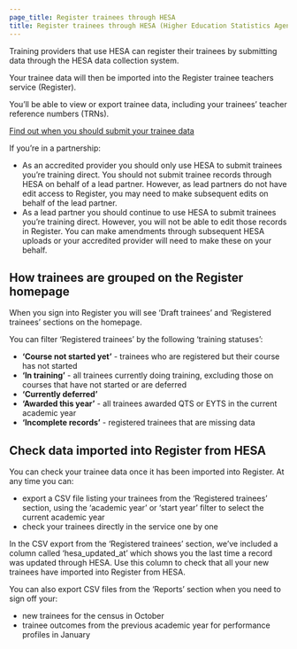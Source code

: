 ```yaml
---
page_title: Register trainees through HESA
title: Register trainees through HESA (Higher Education Statistics Agency)
---
```


Training providers that use HESA can register their trainees by submitting data through the HESA data collection system.

Your trainee data will then be imported into the Register trainee teachers service (Register).

You’ll be able to view or export trainee data, including your trainees’ teacher reference numbers (TRNs).

[Find out when you should submit your trainee data](/guidance/dates-and-deadlines)

If you’re in a partnership:

* As an accredited provider you should only use HESA to submit trainees you’re training direct. You should not submit trainee records through HESA on behalf of a lead partner. However, as lead partners do not have edit access to Register, you may need to make subsequent edits on behalf of the lead partner.
* As a lead partner you should continue to use HESA to submit trainees you’re training direct. However, you will not be able to edit those records in Register. You can make amendments through subsequent HESA uploads or your accredited provider will need to make these on your behalf.


## How trainees are grouped on the Register homepage

When you sign into Register you will see ‘Draft trainees’ and ‘Registered trainees’ sections on the homepage.

You can filter ‘Registered trainees’ by the following ‘training statuses’:

* **‘Course not started yet’** - trainees who are registered but their course has not started
* **‘In training’** - all trainees currently doing training, excluding those on courses that have not started or are deferred
* **‘Currently deferred’**
* **‘Awarded this year’** - all trainees awarded QTS or EYTS in the current academic year
* **‘Incomplete records’** - registered trainees that are missing data

## Check data imported into Register from HESA

You can check your trainee data once it has been imported into Register. At any time you can:

* export a CSV file listing your trainees from the ‘Registered trainees’ section, using the ‘academic year’ or ‘start year’ filter to select the current academic year
* check your trainees directly in the service one by one

In the CSV export from the ‘Registered trainees’ section, we’ve included a column called ‘hesa_updated_at’ which shows you the last time a record was updated through HESA. Use this column to check that all your new trainees have imported into Register from HESA.

You can also export CSV files from the ‘Reports’ section when you need to sign off your:

* new trainees for the census in October
* trainee outcomes from the previous academic year for performance profiles in January
